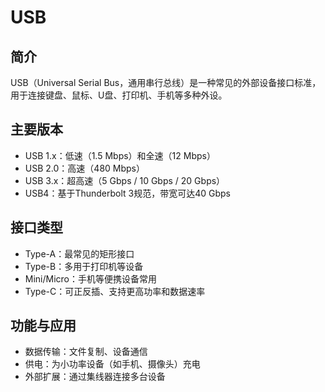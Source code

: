 # USB

## 简介

USB（Universal Serial Bus，通用串行总线）是一种常见的外部设备接口标准，用于连接键盘、鼠标、U盘、打印机、手机等多种外设。

## 主要版本

- USB 1.x：低速（1.5 Mbps）和全速（12 Mbps）
- USB 2.0：高速（480 Mbps）
- USB 3.x：超高速（5 Gbps / 10 Gbps / 20 Gbps）
- USB4：基于Thunderbolt 3规范，带宽可达40 Gbps

## 接口类型

- Type-A：最常见的矩形接口
- Type-B：多用于打印机等设备
- Mini/Micro：手机等便携设备常用
- Type-C：可正反插、支持更高功率和数据速率

## 功能与应用

- 数据传输：文件复制、设备通信
- 供电：为小功率设备（如手机、摄像头）充电
- 外部扩展：通过集线器连接多台设备
